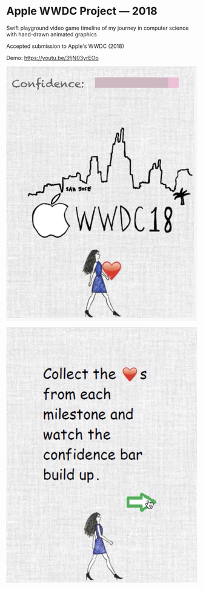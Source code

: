 # Apple WWDC Project — 2018

Swift playground video game timeline of my journey in computer science with hand-drawn animated graphics

Accepted submission to Apple's WWDC (2018) 

Demo: https://youtu.be/3fjN03yrEOo

![Screenshot](https://github.com/grxcezhxng/applewwdc/blob/master/Screenshots/destination.png)

![Screenshot2](https://github.com/grxcezhxng/applewwdc/blob/master/Screenshots/screen2.png)
